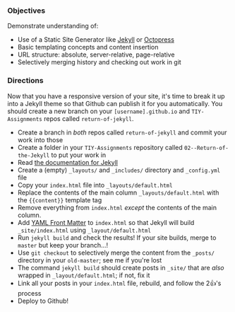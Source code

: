 ### Objectives

Demonstrate understanding of:

* Use of a Static Site Generator like [Jekyll](http://jekyllrb.com) or [Octopress](http://octopress.org)
* Basic templating concepts and content insertion
* URL structure: absolute, server-relative, page-relative
* Selectively merging history and checking out work in git

### Directions

Now that you have a responsive version of your site, it's time to break it up into a Jekyll theme so that Github can publish it for you automatically. You should create a new branch on your `[username].github.io` and `TIY-Assignments` repos called `return-of-jekyll`.

* Create a branch in _both_ repos called `return-of-jekyll` and commit your work into those
* Create a folder in your `TIY-Assignments` repository called `02--Return-of-the-Jekyll` to put your work in
* Read [the documentation for Jekyll](http://jekyllrb.com/docs/)
* Create a (empty) `_layouts/` and `_includes/` directory and `_config.yml` file
* Copy your `index.html` file into `_layouts/default.html`
* Replace the contents of the main column `_layouts/default.html` with the `{{content}}` template tag
* Remove everything from `index.html` _except_ the contents of the main column.
* Add [YAML Front Matter](http://jekyllrb.com/docs/frontmatter/) to `index.html` so that Jekyll will build `_site/index.html` using `_layout/default.html`
* Run `jekyll build` and check the results! If your site builds, merge to `master` but keep your branch...!
* Use `git checkout` to selectively merge the content from the `_posts/` directory in your `old-master`; see me if you're lost
* The command `jekyll build` should create posts in `_site/` that are _also_ wrapped in `_layout/default.html`; if not, fix it
* Link all your posts in your `index.html` file, rebuild, and follow the 2:+1:'s process
* Deploy to Github!
